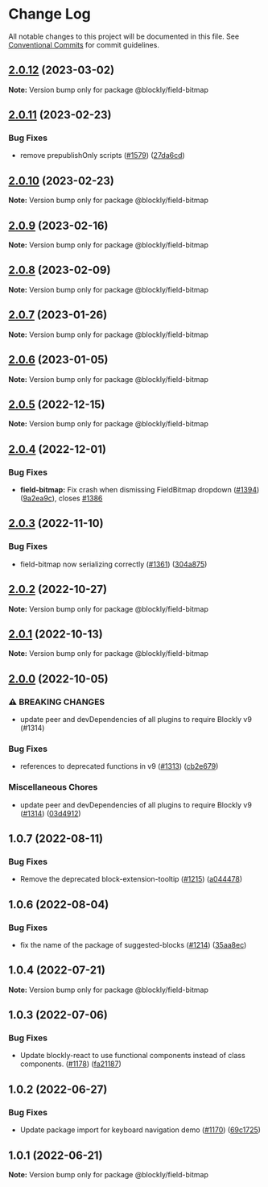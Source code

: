 # Change Log

All notable changes to this project will be documented in this file.
See [Conventional Commits](https://conventionalcommits.org) for commit guidelines.

## [2.0.12](https://github.com/google/blockly-samples/compare/@blockly/field-bitmap@2.0.11...@blockly/field-bitmap@2.0.12) (2023-03-02)

**Note:** Version bump only for package @blockly/field-bitmap





## [2.0.11](https://github.com/google/blockly-samples/compare/@blockly/field-bitmap@2.0.10...@blockly/field-bitmap@2.0.11) (2023-02-23)


### Bug Fixes

* remove prepublishOnly scripts ([#1579](https://github.com/google/blockly-samples/issues/1579)) ([27da6cd](https://github.com/google/blockly-samples/commit/27da6cd04c38f6ba417f4e7446bb6218c475448d))



## [2.0.10](https://github.com/google/blockly-samples/compare/@blockly/field-bitmap@2.0.9...@blockly/field-bitmap@2.0.10) (2023-02-23)

**Note:** Version bump only for package @blockly/field-bitmap





## [2.0.9](https://github.com/google/blockly-samples/compare/@blockly/field-bitmap@2.0.8...@blockly/field-bitmap@2.0.9) (2023-02-16)

**Note:** Version bump only for package @blockly/field-bitmap





## [2.0.8](https://github.com/google/blockly-samples/compare/@blockly/field-bitmap@2.0.7...@blockly/field-bitmap@2.0.8) (2023-02-09)

**Note:** Version bump only for package @blockly/field-bitmap





## [2.0.7](https://github.com/google/blockly-samples/compare/@blockly/field-bitmap@2.0.6...@blockly/field-bitmap@2.0.7) (2023-01-26)

**Note:** Version bump only for package @blockly/field-bitmap





## [2.0.6](https://github.com/google/blockly-samples/compare/@blockly/field-bitmap@2.0.5...@blockly/field-bitmap@2.0.6) (2023-01-05)

**Note:** Version bump only for package @blockly/field-bitmap





## [2.0.5](https://github.com/google/blockly-samples/compare/@blockly/field-bitmap@2.0.4...@blockly/field-bitmap@2.0.5) (2022-12-15)

**Note:** Version bump only for package @blockly/field-bitmap





## [2.0.4](https://github.com/google/blockly-samples/compare/@blockly/field-bitmap@2.0.3...@blockly/field-bitmap@2.0.4) (2022-12-01)


### Bug Fixes

* **field-bitmap:** Fix crash when dismissing FieldBitmap dropdown ([#1394](https://github.com/google/blockly-samples/issues/1394)) ([9a2ea9c](https://github.com/google/blockly-samples/commit/9a2ea9cfe43bd7d87b809c0b0dc8a807e958630d)), closes [#1386](https://github.com/google/blockly-samples/issues/1386)



## [2.0.3](https://github.com/google/blockly-samples/compare/@blockly/field-bitmap@2.0.2...@blockly/field-bitmap@2.0.3) (2022-11-10)


### Bug Fixes

* field-bitmap now serializing correctly ([#1361](https://github.com/google/blockly-samples/issues/1361)) ([304a875](https://github.com/google/blockly-samples/commit/304a875648bac4c7d78747a298dc8b2a1d28ba5b))



## [2.0.2](https://github.com/google/blockly-samples/compare/@blockly/field-bitmap@2.0.1...@blockly/field-bitmap@2.0.2) (2022-10-27)

**Note:** Version bump only for package @blockly/field-bitmap





## [2.0.1](https://github.com/google/blockly-samples/compare/@blockly/field-bitmap@2.0.0...@blockly/field-bitmap@2.0.1) (2022-10-13)

**Note:** Version bump only for package @blockly/field-bitmap





## [2.0.0](https://github.com/google/blockly-samples/compare/@blockly/field-bitmap@1.0.7...@blockly/field-bitmap@2.0.0) (2022-10-05)


### ⚠ BREAKING CHANGES

* update peer and devDependencies of all plugins to require Blockly v9 (#1314)

### Bug Fixes

* references to deprecated functions in v9 ([#1313](https://github.com/google/blockly-samples/issues/1313)) ([cb2e679](https://github.com/google/blockly-samples/commit/cb2e67987e0b62a77c26adc660cc6ade1ba67954))


### Miscellaneous Chores

* update peer and devDependencies of all plugins to require Blockly v9 ([#1314](https://github.com/google/blockly-samples/issues/1314)) ([03d4912](https://github.com/google/blockly-samples/commit/03d4912c42c8de0f30493037ccc28dddaea0f266))



## 1.0.7 (2022-08-11)


### Bug Fixes

* Remove the deprecated block-extension-tooltip ([#1215](https://github.com/google/blockly-samples/issues/1215)) ([a044478](https://github.com/google/blockly-samples/commit/a044478c86a73e3065bc866e427f175cbec6fc13))





## 1.0.6 (2022-08-04)


### Bug Fixes

* fix the name of the package of suggested-blocks ([#1214](https://github.com/google/blockly-samples/issues/1214)) ([35aa8ec](https://github.com/google/blockly-samples/commit/35aa8ec73a60a4eb5b1e80cb2fc71dcd83d05e27))





## 1.0.4 (2022-07-21)

**Note:** Version bump only for package @blockly/field-bitmap





## 1.0.3 (2022-07-06)


### Bug Fixes

* Update blockly-react to use functional components instead of class components. ([#1178](https://github.com/google/blockly-samples/issues/1178)) ([fa21187](https://github.com/google/blockly-samples/commit/fa21187cdbe4ec3a5c69f185540dd68a98eb69d7))





## 1.0.2 (2022-06-27)


### Bug Fixes

* Update package import for keyboard navigation demo ([#1170](https://github.com/google/blockly-samples/issues/1170)) ([69c1725](https://github.com/google/blockly-samples/commit/69c1725b775279fcc397dc178935208d5f42b08c))





## 1.0.1 (2022-06-21)

**Note:** Version bump only for package @blockly/field-bitmap
